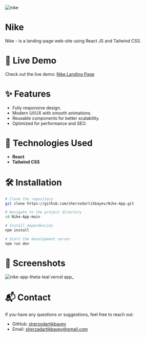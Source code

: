 ![nike](https://github.com/user-attachments/assets/288176c4-3e71-4a0e-adcb-b387f436efb3)

# Nike

Nike - is a landing-page web-site using React JS and Tailwind CSS.

# 🚀 Live Demo

Check out the live demo: [Nike Landing Page](https://nike-app-theta-teal.vercel.app/)

# ✨ Features

- Fully responsive design.
- Modern UI/UX with smooth animations.
- Reusable components for better scalability.
- Optimized for performance and SEO.

# 🚀 Technologies Used

- **React**
- **Tailwind CSS**


# 🛠 Installation

```bash
# Clone the repository
git clone https://github.com/sherzodartikbayev/Nike-App.git
```

```bash
# Navigate to the project directory
cd Nike-App-main
```

```bash
# Install dependencies
npm install  
```

```bash
# Start the development server
npm run dev  
```

# 📸 Screenshots

![nike-app-theta-teal vercel app_](https://github.com/user-attachments/assets/dd4b7e93-0ecb-4a32-98b1-6e10ec139b6f)

# 📬 Contact
If you have any questions or suggestions, feel free to reach out:

- GitHub: [sherzodartikbayev](https://github.com/sherzodartikbayev)
- Email: sherzadartikbayev@gmail.com
